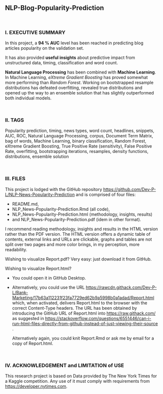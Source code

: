 ## NLP-Blog-Popularity-Prediction

<br>

### I. EXECUTIVE SUMMARY

In this project, a **94 % AUC** level has been reached in predicting blog articles popularity on the validation set.

It has also provided **useful insights** about predictive impact from unstructured data, timing, classification and word count.

**Natural Language Processing** has been combined with **Machine Learning**. In Machine Learning, *eXtreme Gradient Boosting* has proved somewhat more performing than *Random Forest*. Working on bootstrapped resample distributions has defeated overfitting, revealed true distributions and opened up the way to an ensemble solution that has slightly outperformed both individual models.   

<br>

### II. TAGS

Popularity prediction, timing, news types, word count, headlines, snippets, AUC, ROC, Natural Language Processing, corpus, Document Term Matrix, bag of words, Machine Learning, binary classification, Random Forest, eXtreme Gradient Boosting, True Positive Rate (sensitivity), False Positive Rate, overfitting, bootstrapping iterations, resamples, density functions, distributions, ensemble solution 

<br>

### III. FILES

This project is lodged with the GitHub repository https://github.com/Dev-P-L/NLP-News-Popularity-Prediction and is comprised of four files:

- README.md,
- NLP_News-Popularity-Prediction.Rmd (all code),
- NLP_News-Popularity-Prediction.html (methodology, insights, results)
- and NLP_News-Popularity-Prediction.pdf (idem in other format).

I recommend reading methodology, insights and results in the HTML version rather than the PDF version. The HTML version offers a dynamic table of contents, external links and URLs are clickable, graphs and tables are not split over two pages and more color brings, in my perception, more readability.  

Wishing to visualize Report.pdf? Very easy: just download it from GitHub.

Wishing to visualize Report.html?

  * You could open it in GitHub Desktop.

  * Alternatively, you could use the URL https://rawcdn.githack.com/Dev-P-L/Bank-Marketing/17b63a112231f23fa7729ed62b9a5998b0a1adad/Report.html which, when activated, delivers Report.html to the browser with the correct Content-Type headers. The URL has been obtained by introducing the GitHub URL of Report.html into https://raw.githack.com/ as suggested in https://stackoverflow.com/questions/6551446/can-i-run-html-files-directly-from-github-instead-of-just-viewing-their-source .

    Alternatively again, you could knit Report.Rmd or ask me by email for a copy of Report.html.



<br>
 
### IV. ACKNOWLEDGEMENT and LIMITATION of USE

This research project is based on Data provided by The New York Times for a Kaggle competition. Any use of it must comply with requirements from https://developer.nytimes.com. 
